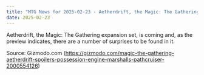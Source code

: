 ```yaml
---
title: "MTG News for 2025-02-23 - Aetherdrift, the Magic: The Gathering expansion se..."
date: 2025-02-23
---
```


Aetherdrift, the Magic: The Gathering expansion set, is coming and, as the preview indicates, there are a number of surprises to be found in it.

Source: Gizmodo.com (https://gizmodo.com/magic-the-gathering-aetherdrift-spoilers-possession-engine-marshalls-pathcruiser-2000554126)
